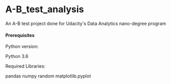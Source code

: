 # A-B_test_analysis

An A-B test project done for Udacity's Data Analytics nano-degree program

#### Prerequisites

Python version:

Python 3.6

Required Libraries:

pandas
numpy
random
matplotlib.pyplot
